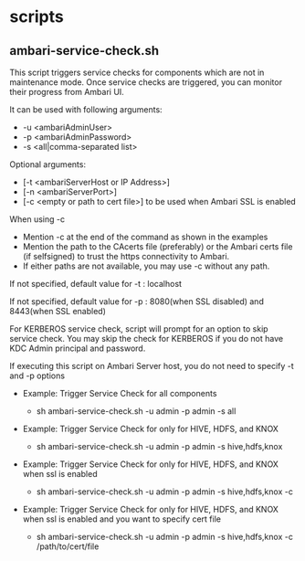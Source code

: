 # scripts
## ambari-service-check.sh

This script triggers service checks for components which are not in maintenance mode.
Once service checks are triggered, you can monitor their progress from Ambari UI.

It can be used with following arguments:
* -u \<ambariAdminUser> 
* -p \<ambariAdminPassword> 
* -s <all|comma-separated list> 

Optional arguments:
* \[-t \<ambariServerHost or IP Address>] 
* \[-n \<ambariServerPort>] 
* \[-c \<empty or path to cert file>] to be used when Ambari SSL is enabled

When using -c 
* Mention -c at the end of the command as shown in the examples
* Mention the path to the CAcerts file (preferably) or the Ambari certs file (if selfsigned) to trust the https connectivity to Ambari.
* If either paths are not available, you may use -c without any path.

If not specified, default value for -t : localhost

If not specified, default value for -p : 8080(when SSL disabled) and 8443(when SSL enabled)


For KERBEROS service check, script will prompt for an option to skip service check.
You may skip the check for KERBEROS if you do not have KDC Admin principal and password.

If executing this script on Ambari Server host, you do not need to specify -t and -p options

* Example: Trigger Service Check for all components

  * sh ambari-service-check.sh -u admin -p admin -s all

* Example: Trigger Service Check for only for HIVE, HDFS, and KNOX

  * sh ambari-service-check.sh -u admin -p admin -s hive,hdfs,knox

* Example: Trigger Service Check for only for HIVE, HDFS, and KNOX when ssl is enabled
  * sh ambari-service-check.sh -u admin -p admin -s hive,hdfs,knox -c

* Example: Trigger Service Check for only for HIVE, HDFS, and KNOX when ssl is enabled and you want to specify cert file
  * sh ambari-service-check.sh -u admin -p admin -s hive,hdfs,knox -c /path/to/cert/file
